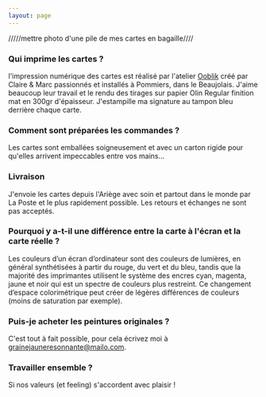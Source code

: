 ```yaml
---
layout: page
---
```


/////mettre photo d'une pile de mes cartes en bagaille////

### Qui imprime les cartes ?

l'impression numérique des cartes est réalisé par l'atelier [Ooblik](https://print-ooblik.fr/fr/) créé par Claire & Marc passionnés et installés à Pommiers, dans le Beaujolais. J'aime beaucoup leur travail et le rendu des tirages sur papier Olin Regular finition mat en 300gr d'épaisseur. J'estampille ma signature au tampon bleu derrière chaque carte.


### Comment sont préparées les commandes ? 
Les cartes sont emballées soigneusement et avec un carton rigide pour qu'elles arrivent impeccables entre vos mains...

### Livraison

J'envoie les cartes depuis l'Ariège avec soin et partout dans le monde par La Poste et le plus rapidement possible.
Les retours et échanges ne sont pas acceptés.


### Pourquoi y a-t-il une différence entre la carte à l'écran et la carte réelle ?
Les couleurs d’un écran d’ordinateur sont des couleurs de lumières, en général synthétisées à partir du rouge, du vert et du bleu, tandis que la majorité des imprimantes utilisent le système des encres cyan, magenta, jaune et noir qui est un spectre de couleurs plus restreint. Ce changement d’espace colorimétrique peut créer de légères différences de couleurs (moins de saturation par exemple).

### Puis-je acheter les peintures originales ?
C'est tout à fait possible, pour cela écrivez moi à grainejauneresonnante@mailo.com. 

### Travailler ensemble ?
Si nos valeurs (et feeling) s'accordent avec plaisir !


